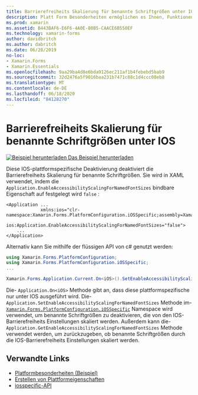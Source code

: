 ```yaml
---
title: Barrierefreiheits Skalierung für benannte Schriftgrößen unter IOS
description: Platt Form Besonderheiten ermöglichen es Ihnen, Funktionen zu nutzen, die nur auf einer bestimmten Plattform verfügbar sind, ohne dass benutzerdefinierte Renderer oder Effekte implementiert werden. In diesem Artikel wird erläutert, wie Sie die plattformspezifische IOS-Anwendung nutzen, die die Barrierefreiheits Skalierung für benannte Schriftgrößen deaktiviert.
ms.prod: xamarin
ms.assetid: B443BAF6-E6F6-4A0E-80B5-CAACE6B550EF
ms.technology: xamarin-forms
author: davidbritch
ms.author: dabritch
ms.date: 06/28/2019
no-loc:
- Xamarin.Forms
- Xamarin.Essentials
ms.openlocfilehash: 9aa29ba4d8e6bda9126ec211af1b4febebd5bab9
ms.sourcegitcommit: 32d2476a5f9016baa231b7471c88c1d4ccc08eb8
ms.translationtype: MT
ms.contentlocale: de-DE
ms.lasthandoff: 06/18/2020
ms.locfileid: "84128270"
---
```

# <a name="accessibility-scaling-for-named-font-sizes-on-ios"></a>Barrierefreiheits Skalierung für benannte Schriftgrößen unter IOS

[![Beispiel herunterladen](~/media/shared/download.png) Das Beispiel herunterladen](https://docs.microsoft.com/samples/xamarin/xamarin-forms-samples/userinterface-platformspecifics)

Diese IOS-plattformspezifische Deaktivierung deaktiviert die Barrierefreiheits Skalierung für benannte Schriftgrößen. Sie wird in XAML verwendet, indem die `Application.EnableAccessibilityScalingForNamedFontSizes` bindbare Eigenschaft auf festgelegt wird `false` :

```xaml
<Application ...
             xmlns:ios="clr-namespace:Xamarin.Forms.PlatformConfiguration.iOSSpecific;assembly=Xamarin.Forms.Core"
             ios:Application.EnableAccessibilityScalingForNamedFontSizes="false">
    ...
</Application>
```

Alternativ kann Sie mithilfe der flüssigen API von c# genutzt werden:

```csharp
using Xamarin.Forms.PlatformConfiguration;
using Xamarin.Forms.PlatformConfiguration.iOSSpecific;
...

Xamarin.Forms.Application.Current.On<iOS>().SetEnableAccessibilityScalingForNamedFontSizes(false);
```

Die- `Application.On<iOS>` Methode gibt an, dass diese plattformspezifische nur unter IOS ausgeführt wird. Die- `Application.SetEnableAccessibilityScalingForNamedFontSizes` Methode im- [`Xamarin.Forms.PlatformConfiguration.iOSSpecific`](xref:Xamarin.Forms.PlatformConfiguration.iOSSpecific) Namespace wird verwendet, um benannte Schriftgrößen zu deaktivieren, die von den IOS-Barrierefreiheits Einstellungen skaliert werden. Außerdem kann die- `Application.GetEnableAccessibilityScalingForNamedFontSizes` Methode verwendet werden, um zurückzugeben, ob benannte Schriftgrößen durch die IOS-Barrierefreiheits Einstellungen skaliert werden.

## <a name="related-links"></a>Verwandte Links

- [Platformbesonderheiten (Beispiel)](https://docs.microsoft.com/samples/xamarin/xamarin-forms-samples/userinterface-platformspecifics)
- [Erstellen von Plattformeigenschaften](~/xamarin-forms/platform/platform-specifics/index.md#creating-platform-specifics)
- [iosspecific-API](xref:Xamarin.Forms.PlatformConfiguration.iOSSpecific)
